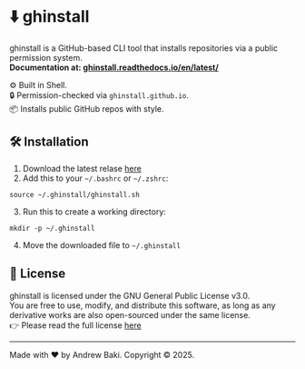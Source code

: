 # ⬇️ ghinstall

ghinstall is a GitHub-based CLI tool that installs repositories via a public permission system.  
**Documentation at: [ghinstall.readthedocs.io/en/latest/](https://ghinstall.readthedocs.io/en/latest/)**

⚙️ Built in Shell.  
🔒 Permission-checked via `ghinstall.github.io`.  
📦 Installs public GitHub repos with style.

## 🛠️ Installation
1. Download the latest relase [here](https://github.com/ghinstall/ghinstall/releases/latest)  
2. Add this to your `~/.bashrc` or `~/.zshrc`:
```shell
source ~/.ghinstall/ghinstall.sh
```
3. Run this to create a working directory:
```shell
mkdir -p ~/.ghinstall
```
4. Move the downloaded file to `~/.ghinstall`

## 📜 License
ghinstall is licensed under the GNU General Public License v3.0.  
You are free to use, modify, and distribute this software, as long as any derivative works are also open-sourced under the same license.  
👉 Please read the full license [here](LICENSE)

---
Made with ❤️ by Andrew Baki. Copyright © 2025.
